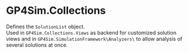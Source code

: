 # GP4Sim.Collections

Defines  the `SolutionList` object.<br>
Used in `GP4Sim.Collections.Views` as backend for customized solution views and in `GP4Sim.SimulationFramework\Analyzers\` to allow analysis of several solutions at once.
